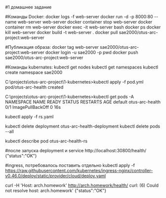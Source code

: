 #1 домашнее задание

#Команды Docker:
docker logs -f web-server
docker run -d -p 8000:80 --name web-server web-server
docker container stop web-server
docker container rm web-server
docker exec -it web-server bash
docker ps
docker kill web-server
docker build -t web-server .
docker pull sae2000/otus-arc-project:web-server

#Публикация образа:
docker tag web-server sae2000/otus-arc-project:web-server
docker login -u sae2000 -p pwd
docker push sae2000/otus-arc-project:web-server

#Команды kubernates:
kubectl get nodes
kubectl get namespaces
kubectl create namespace sae2000

C:\projects\otus-arc-project\1-kubernetes>kubectl apply -f pod.yml
pod/otus-arc-health created

C:\projects\otus-arc-project\1-kubernetes>kubectl get pods -A
NAMESPACE     NAME                                     READY   STATUS             RESTARTS   AGE
default       otus-arc-health                          0/1     ImagePullBackOff   0          16s

kubectl apply -f rs.yaml

kubectl delete deployment otus-arc-health-deployment
kubectl delete pods --all

kubectl describe pod otus-arc-health-rs

#после запуска deployment и service
http://localhost:30800/health/
{"status":"OK"}

#ingress, потребовалось поставить отдельно
kubectl apply -f  https://raw.githubusercontent.com/kubernetes/ingress-nginx/controller-v0.46.0/deploy/static/provider/cloud/deploy.yaml

curl -H 'Host: arch.homework' http://arch.homework/health/
curl: (6) Could not resolve host: arch.homework'
{"status":"OK"}
